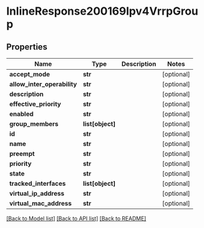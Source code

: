 # InlineResponse200169Ipv4VrrpGroup

## Properties
Name | Type | Description | Notes
------------ | ------------- | ------------- | -------------
**accept_mode** | **str** |  | [optional] 
**allow_inter_operability** | **str** |  | [optional] 
**description** | **str** |  | [optional] 
**effective_priority** | **str** |  | [optional] 
**enabled** | **str** |  | [optional] 
**group_members** | **list[object]** |  | [optional] 
**id** | **str** |  | [optional] 
**name** | **str** |  | [optional] 
**preempt** | **str** |  | [optional] 
**priority** | **str** |  | [optional] 
**state** | **str** |  | [optional] 
**tracked_interfaces** | **list[object]** |  | [optional] 
**virtual_ip_address** | **str** |  | [optional] 
**virtual_mac_address** | **str** |  | [optional] 

[[Back to Model list]](../README.md#documentation-for-models) [[Back to API list]](../README.md#documentation-for-api-endpoints) [[Back to README]](../README.md)

